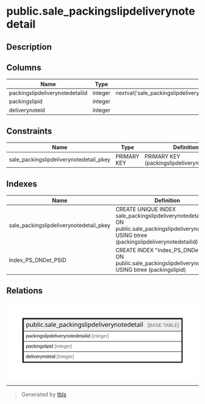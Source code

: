 # public.sale_packingslipdeliverynotedetail

## Description

## Columns

| Name | Type | Default | Nullable | Children | Parents | Comment |
| ---- | ---- | ------- | -------- | -------- | ------- | ------- |
| packingslipdeliverynotedetailid | integer | nextval('sale_packingslipdeliverynoted_packingslipdeliverynotedetail_seq'::regclass) | false |  |  |  |
| packingslipid | integer |  | true |  |  |  |
| deliverynoteid | integer |  | true |  |  |  |

## Constraints

| Name | Type | Definition |
| ---- | ---- | ---------- |
| sale_packingslipdeliverynotedetail_pkey | PRIMARY KEY | PRIMARY KEY (packingslipdeliverynotedetailid) |

## Indexes

| Name | Definition |
| ---- | ---------- |
| sale_packingslipdeliverynotedetail_pkey | CREATE UNIQUE INDEX sale_packingslipdeliverynotedetail_pkey ON public.sale_packingslipdeliverynotedetail USING btree (packingslipdeliverynotedetailid) |
| Index_PS_DNDet_PSID | CREATE INDEX "Index_PS_DNDet_PSID" ON public.sale_packingslipdeliverynotedetail USING btree (packingslipid) |

## Relations

![er](public.sale_packingslipdeliverynotedetail.svg)

---

> Generated by [tbls](https://github.com/k1LoW/tbls)
